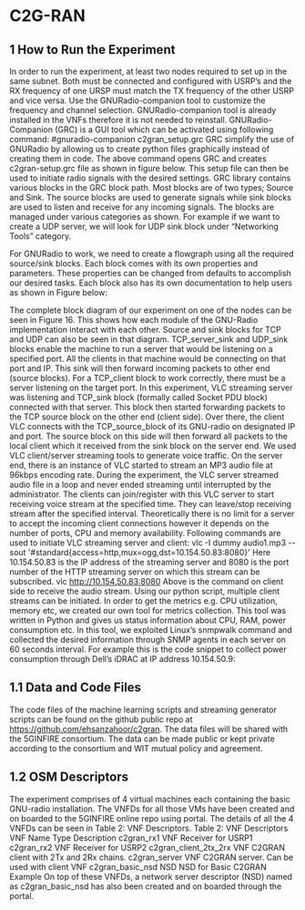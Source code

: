 <!-- TITLE: C 2 Gran -->
<!-- SUBTITLE: C2G-RAN  -->

# C2G-RAN 

## 1	How to Run the Experiment
In order to run the experiment, at least two nodes required to set up in the same subnet. Both must be connected and configured with USRP’s and the RX frequency of one URSP must match the TX frequency of the other USRP and vice versa. Use the GNURadio-companion tool to customize the frequency and channel selection. GNURadio-companion tool is already installed in the VNFs therefore it is not needed to reinstall. GNURadio-Companion (GRC) is a GUI tool which can be activated using following command:
#gnuradio-companion c2gran_setup.grc
GRC simplify the use of GNURadio by allowing us to create python files graphically instead of creating them in code. The above command opens GRC and creates c2gran-setup.grc file as shown in figure below. This setup file can then be used to initiate radio signals with the desired settings. GRC library contains various blocks in the GRC block path. Most blocks are of two types; Source and Sink. The source blocks are used to generate signals while sink blocks are used to listen and receive for any incoming signals. The blocks are managed under various categories as shown. For example if we want to create a UDP server, we will look for UDP sink block under “Networking Tools” category. 


For GNURadio to work, we need to create a flowgraph using all the required source/sink blocks. Each block comes with its own properties and parameters. These properties can be changed from defaults to accomplish our desired tasks. Each block also has its own documentation to help users as shown in Figure below:



The complete block diagram of our experiment on one of the nodes can be seen in Figure 16. This shows how each module of the GNU-Radio implementation interact with each other. Source and sink blocks for TCP and UDP can also be seen in that diagram. TCP_server_sink and UDP_sink blocks enable the machine to run a server that would be listening on a specified port. All the clients in that machine would be connecting on that port and IP. This sink will then forward incoming packets to other end (source blocks). For a TCP_client block to work correctly, there must be a server listening on the target port. In this experiment, VLC streaming server was listening and TCP_sink block (formally called Socket PDU block) connected with that server. This block then started forwarding packets to the TCP source block on the other end (client side). Over there, the client VLC connects with the TCP_source_block of its GNU-radio on designated IP and port. The source block on this side will then forward all packets to the local client which it received from the sink block on the server end. 
We used VLC client/server streaming tools to generate voice traffic. On the server end, there is an instance of VLC started to stream an MP3 audio file at 96kbps encoding rate. During the experiment, the VLC server streamed audio file in a loop and never ended streaming until interrupted by the administrator. The clients can join/register with this VLC server to start receiving voice stream at the specified time. They can leave/stop receiving stream after the specified interval. Theoretically there is no limit for a server to accept the incoming client connections however it depends on the number of ports, CPU and memory availability. Following commands are used to initiate VLC streaming server and client: 
vlc -I dummy audio1.mp3 --sout '#standard{access=http,mux=ogg,dst=10.154.50.83:8080}'
Here 10.154.50.83 is the IP address of the streaming server and 8080 is the port number of the HTTP streaming server on which this stream can be subscribed. 
vlc http://10.154.50.83:8080
Above is the command on client side to receive the audio stream. Using our python script, multiple client streams can be initiated. 
In order to get the metrics e.g. CPU utilization, memory etc, we created our own tool for metrics collection. This tool was written in Python and gives us status information about CPU, RAM, power consumption etc. In this tool, we exploited Linux’s snmpwalk command and collected the desired information through SNMP agents in each server on 60 seconds interval. For example this is the code snippet to collect power consumption through Dell’s iDRAC at IP address 10.154.50.9:



## 1.1	Data and Code Files
The code files of the machine learning scripts and streaming generator scripts can be found on the github public repo at https://github.com/ehsanzahoor/c2gran. The data files will be shared with the 5GINFIRE consortium. The data can be made public or kept private according to the consortium and WIT mutual policy and agreement. 

## 1.2	OSM Descriptors
The experiment comprises of 4 virtual machines each containing the basic GNU-radio installation. The VNFDs for all those VMs have been created and on boarded to the 5GINFIRE online repo using portal.  The details of all the 4 VNFDs can be seen in Table 2: VNF Descriptors.
Table 2: VNF Descriptors
VNF Name	Type	Description
c2gran_rx1	VNF	Receiver for USRP1
c2gran_rx2	VNF	Receiver for USRP2
c2gran_client_2tx_2rx	VNF	C2GRAN client with 2Tx and 2Rx chains. 
c2gran_server	VNF	C2GRAN server. Can be used with client VNF
c2gran_basic_nsd	NSD	NSD for Basic C2GRAN Example
On top of these VNFDs, a network server descriptor (NSD) named as c2gran_basic_nsd has also been created and on boarded through the portal.
